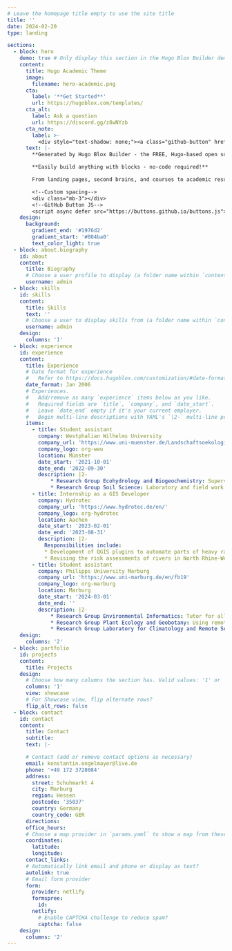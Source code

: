 ```yaml
---
# Leave the homepage title empty to use the site title
title: ''
date: 2024-02-20
type: landing

sections:
  - block: hero
    demo: true # Only display this section in the Hugo Blox Builder demo site
    content:
      title: Hugo Academic Theme
      image:
        filename: hero-academic.png
      cta:
        label: '**Get Started**'
        url: https://hugoblox.com/templates/
      cta_alt:
        label: Ask a question
        url: https://discord.gg/z8wNYzb
      cta_note:
        label: >-
          <div style="text-shadow: none;"><a class="github-button" href="https://github.com/HugoBlox/hugo-blox-builder" data-icon="octicon-star" data-size="large" data-show-count="true" aria-label="Star">Star Hugo Blox Builder</a></div><div style="text-shadow: none;"><a class="github-button" href="https://github.com/HugoBlox/theme-academic-cv" data-icon="octicon-star" data-size="large" data-show-count="true" aria-label="Star">Star the Academic template</a></div>
      text: |-
        **Generated by Hugo Blox Builder - the FREE, Hugo-based open source website builder trusted by 500,000+ sites.**

        **Easily build anything with blocks - no-code required!**

        From landing pages, second brains, and courses to academic resumés, conferences, and tech blogs.

        <!--Custom spacing-->
        <div class="mb-3"></div>
        <!--GitHub Button JS-->
        <script async defer src="https://buttons.github.io/buttons.js"></script>
    design:
      background:
        gradient_end: '#1976d2'
        gradient_start: '#004ba0'
        text_color_light: true
  - block: about.biography
    id: about
    content:
      title: Biography
      # Choose a user profile to display (a folder name within `content/authors/`)
      username: admin
  - block: skills
    id: skills
    content:
      title: Skills
      text: ''
      # Choose a user to display skills from (a folder name within `content/authors/`)
      username: admin
    design:
      columns: '1'
  - block: experience
    id: experience
    content:
      title: Experience
      # Date format for experience
      #   Refer to https://docs.hugoblox.com/customization/#date-format
      date_format: Jan 2006
      # Experiences.
      #   Add/remove as many `experience` items below as you like.
      #   Required fields are `title`, `company`, and `date_start`.
      #   Leave `date_end` empty if it's your current employer.
      #   Begin multi-line descriptions with YAML's `|2-` multi-line prefix.
      items:
        - title: Student assistant
          company: Westphalian Wilhelms University
          company_url: 'https://www.uni-muenster.de/Landschaftsoekologie/en/index.shtml'
          company_logo: org-wwu
          location: Münster
          date_start: '2021-10-01'
          date_end: '2022-09-30'
          description: |2-
              * Research Group Ecohydrology and Biogeochemistry: Supervision of the hydrological laboratory practical course (6 month)
              * Research Group Soil Science: Laboratory and field work (6 month)
        - title: Internship as a GIS Developer
          company: Hydrotec
          company_url: 'https://www.hydrotec.de/en/'
          company_logo: org-hydrotec
          location: Aachen
          date_start: '2023-02-01'
          date_end: '2023-08-31'
          description: |2-
            Responsibilities include:
            * Development of QGIS plugins to automate parts of heavy rain fall modelling
            * Revising the risk assessments of rivers in North Rhine-Westphalia based on the damage caused by the 2021 century flood
        - title: Student assistant
          company: Philipps University Marburg
          company_url: 'https://www.uni-marburg.de/en/fb19'
          company_logo: org-marburg
          location: Marburg
          date_start: '2024-03-01'
          date_end: ''
          description: |2-
              * Research Group Environmental Informatics: Tutor for all courses of the research group and maintaining the HTML learning environment of some courses. Additionally, created the Base-Python course. (7 month)
              * Research Group Plant Ecology and Geobotany: Using remote sensing techniques to contribute to the [FORGENIUS project](https://www.forgenius.eu/#theProject) project (4 month)
              * Research Group Laboratory for Climatology and Remote Sensing: Support in the development of new remote sensing based evaluation methods for growth responses of forest tree species to extreme events (current employment)
    design:
      columns: '2'
  - block: portfolio
    id: projects
    content:
      title: Projects
    design:
      # Choose how many columns the section has. Valid values: '1' or '2'.
      columns: '1'
      view: showcase
      # For Showcase view, flip alternate rows?
      flip_alt_rows: false
  - block: contact
    id: contact
    content:
      title: Contact
      subtitle:
      text: |-

      # Contact (add or remove contact options as necessary)
      email: konstantin.engelmayer@live.de
      phone: '+49 172 3728084'
      address:
        street: Schuhmarkt 4
        city: Marburg
        region: Hessen
        postcode: '35037'
        country: Germany
        country_code: GER
      directions: 
      office_hours:
      # Choose a map provider in `params.yaml` to show a map from these coordinates
      coordinates:
        latitude: 
        longitude: 
      contact_links:
      # Automatically link email and phone or display as text?
      autolink: true
      # Email form provider
      form:
        provider: netlify
        formspree:
          id:
        netlify:
          # Enable CAPTCHA challenge to reduce spam?
          captcha: false
    design:
      columns: '2'
---
```

